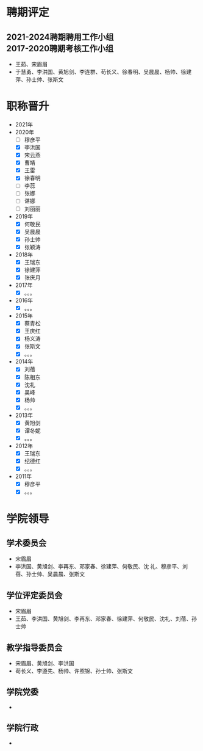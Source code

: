 # 聘期评定

## 2021-2024聘期聘用工作小组<br> 2017-2020聘期考核工作小组
* 王茹、宋眉眉
* 于慧勇、李洪国、黄旭剑、李连群、苟长义、徐春明、吴晨晨、杨帅、徐建萍、孙士帅、张斯文

# 职称晋升

* 2021年
* 2020年
  - [ ] 穆彦平
  - [x] 李洪国
  - [x] 宋云燕
  - [x] 曹靖
  - [x] 王雷
  - [x] 徐春明
  - [ ] 李蕊
  - [ ] 张娜
  - [ ] 谌娜
  - [ ] 刘丽丽
* 2019年
  - [x] 何敬民
  - [x] 吴晨晨
  - [x] 孙士帅
  - [x] 张颖涛
* 2018年
  - [x] 王瑞东
  - [x] 徐建萍
  - [x] 张庆月
* 2017年
  - [x] 。。。
* 2016年
  - [x] 。。。
* 2015年
  - [x] 蔡青松
  - [x] 王庆红
  - [x] 杨义涛
  - [x] 张斯文
  - [x] 。。。
* 2014年
  - [x] 刘蓓
  - [x] 陈相东
  - [x] 沈礼
  - [x] 吴峰
  - [x] 杨帅
  - [x] 。。。
* 2013年
  - [x] 黄旭剑
  - [x] 谭冬妮
  - [x] 。。。
* 2012年
  - [x] 王瑞东
  - [x] 纪德红
  - [x] 。。。
* 2011年
  - [x] 穆彦平
  - [x] 。。。

# 学院领导

## 学术委员会
* 宋眉眉
* 李洪国、黄旭剑、李再东、邓家春、徐建萍、何敬民、沈  礼、穆彦平、刘 蓓、孙士帅、吴晨晨、张斯文

## 学位评定委员会
* 宋眉眉
* 王茹、李洪国、黄旭剑、李再东、邓家春、徐建萍、何敬民、沈礼、刘蓓、孙士帅

## 教学指导委员会
* 宋眉眉、黄旭剑、李洪国
* 苟长义、李遵先、杨帅、许照锦、孙士帅、张斯文

## 学院党委
* 

## 学院行政
* 
